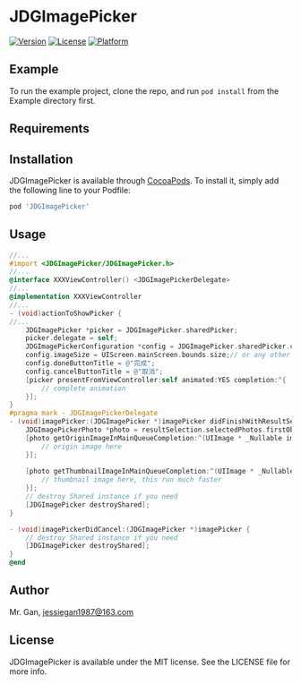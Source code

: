 # JDGImagePicker

[![Version](https://img.shields.io/cocoapods/v/JDGImagePicker.svg?style=flat)](https://cocoapods.org/pods/JDGImagePicker)
[![License](https://img.shields.io/cocoapods/l/JDGImagePicker.svg?style=flat)](https://cocoapods.org/pods/JDGImagePicker)
[![Platform](https://img.shields.io/cocoapods/p/JDGImagePicker.svg?style=flat)](https://cocoapods.org/pods/JDGImagePicker)

## Example

To run the example project, clone the repo, and run `pod install` from the Example directory first.

## Requirements

## Installation

JDGImagePicker is available through [CocoaPods](https://cocoapods.org). To install
it, simply add the following line to your Podfile:

```ruby
pod 'JDGImagePicker'
```

## Usage

```Objective-C
//...
#import <JDGImagePicker/JDGImagePicker.h>
//...
@interface XXXViewController() <JDGImagePickerDelegate>
//...
@implementation XXXViewController
//...
- (void)actionToShowPicker {
//...
    JDGImagePicker *picker = JDGImagePicker.sharedPicker;
    picker.delegate = self;
    JDGImagePickerConfiguration *config = JDGImagePicker.sharedPicker.configuration;
    config.imageSize = UIScreen.mainScreen.bounds.size;// or any other sizes
    config.doneButtonTitle = @"完成";
    config.cancelButtonTitle = @"取消";
    [picker presentFromViewController:self animated:YES completion:^{
        // complete animation
    }];
}
#pragma mark - JDGImagePickerDelegate
- (void)imagePicker:(JDGImagePicker *)imagePicker didFinishWithResultSelection:(JDGImageStack *)resultSelection {
    JDGImagePickerPhoto *photo = resultSelection.selectedPhotos.firstObject;
    [photo getOriginImageInMainQueueCompletion:^(UIImage * _Nullable image, NSError * _Nullable error) {
        // origin image here
    }];
    
    [photo getThumbnailImageInMainQueueCompletion:^(UIImage * _Nullable image, NSError * _Nullable error) {
        // thumbnail image here, this run much faster
    }];
    // destroy Shared instance if you need
    [JDGImagePicker destroyShared];
}

- (void)imagePickerDidCancel:(JDGImagePicker *)imagePicker {
    // destroy Shared instance if you need
    [JDGImagePicker destroyShared];
}
@end
```

## Author

Mr. Gan, jessiegan1987@163.com

## License

JDGImagePicker is available under the MIT license. See the LICENSE file for more info.
